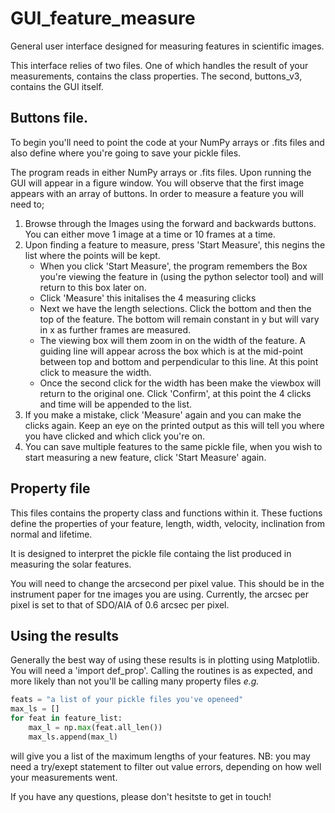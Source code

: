 GUI_feature_measure
===================
General user interface designed for measuring features in scientific images.

This interface relies of two files. One of which handles the result of your measurements, contains the class properties. The second, buttons_v3, contains the GUI itself. 

## Buttons file.

To begin you'll need to point the code at your NumPy arrays or .fits files and also define where you're going to save your pickle files.

The program reads in either NumPy arrays or .fits files. Upon running the GUI will appear in a figure window. You will observe that the first image appears with an array of buttons. In order to measure a feature you will need to;

1. Browse through the Images using the forward and backwards buttons. You can either move 1 image at a time or 10 frames at a time.
1. Upon finding a feature to measure, press 'Start Measure', this negins the list where the points will be kept.
    * When you click 'Start Measure', the program remembers the Box you're viewing the feature in (using the python selector tool) and will return to this box later on.
    * Click 'Measure' this initalises the 4 measuring clicks
    * Next we have the length selections. Click the bottom and then the top of the feature. The bottom will remain constant in y but will vary in x as further frames are measured.
    * The viewing box will them zoom in on the width of the feature. A guiding line will appear across the box which is at the mid-point between top and bottom and perpendicular to this line. At this point click to measure the width.
    * Once the second click for the width has been make the viewbox will return to the original one. Click 'Confirm', at this point the 4 clicks and time will be appended to the list.
1. If you make a mistake, click 'Measure' again and you can make the clicks again. Keep an eye on the printed output as this will tell you where you have clicked and which click you're on.
1. You can save multiple features to the same pickle file, when you wish to start measuring a new feature, click 'Start Measure' again.

## Property file
This files contains the property class and functions within it. These fuctions define the properties of your feature, length, width, velocity, inclination from normal and lifetime.

It is designed to interpret the pickle file containg the list produced in measuring the solar features.

You will need to change the arcsecond per pixel value. This should be in the instrument paper for tne images you are using. Currently, the arcsec per pixel is set to that of SDO/AIA of 0.6 arcsec per pixel.

## Using the results

Generally the best way of using these results is in plotting using Matplotlib. You will need a 'import def_prop'.
Calling the routines is as expected, and more likely than not you'll be calling many property files *e.g.*

```python
feats = "a list of your pickle files you've openeed"
max_ls = []
for feat in feature_list:
    max_l = np.max(feat.all_len())
    max_ls.append(max_l)
```

will give you a list of the maximum lengths of your features. NB: you may need a try/exept statement to filter out value errors, depending on how well your measurements went.

If you have any questions, please don't hesitste to get in touch!

